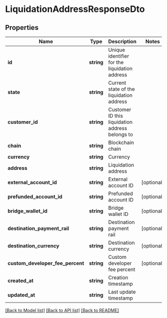 # LiquidationAddressResponseDto

## Properties
Name | Type | Description | Notes
------------ | ------------- | ------------- | -------------
**id** | **string** | Unique identifier for the liquidation address | 
**state** | **string** | Current state of the liquidation address | 
**customer_id** | **string** | Customer ID this liquidation address belongs to | 
**chain** | **string** | Blockchain chain | 
**currency** | **string** | Currency | 
**address** | **string** | Liquidation address | 
**external_account_id** | **string** | External account ID | [optional] 
**prefunded_account_id** | **string** | Prefunded account ID | [optional] 
**bridge_wallet_id** | **string** | Bridge wallet ID | [optional] 
**destination_payment_rail** | **string** | Destination payment rail | [optional] 
**destination_currency** | **string** | Destination currency | [optional] 
**custom_developer_fee_percent** | **string** | Custom developer fee percent | [optional] 
**created_at** | **string** | Creation timestamp | 
**updated_at** | **string** | Last update timestamp | 

[[Back to Model list]](../../README.md#documentation-for-models) [[Back to API list]](../../README.md#documentation-for-api-endpoints) [[Back to README]](../../README.md)

